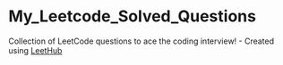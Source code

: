 # My_Leetcode_Solved_Questions
Collection of LeetCode questions to ace the coding interview! - Created using [LeetHub](https://github.com/QasimWani/LeetHub)
